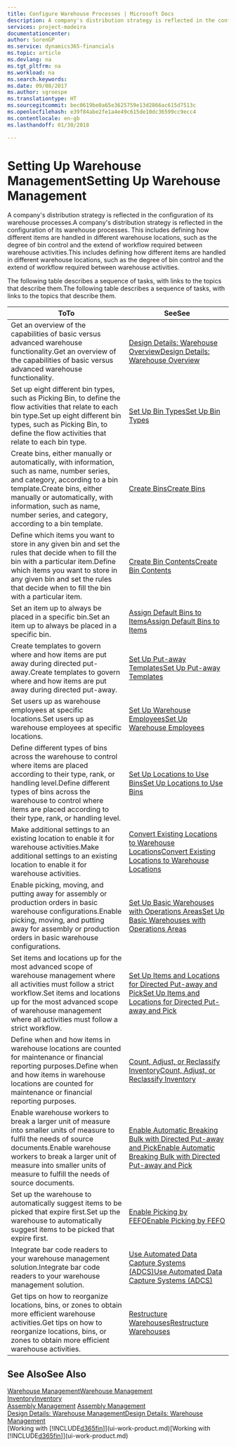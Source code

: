 ```yaml
---
title: Configure Warehouse Processes | Microsoft Docs
description: A company's distribution strategy is reflected in the configuration of its warehouse processes. This includes defining how different items are handled in different warehouse locations, such as the degree of bin control and the extend of workflow required between warehouse activities.
services: project-madeira
documentationcenter: 
author: SorenGP
ms.service: dynamics365-financials
ms.topic: article
ms.devlang: na
ms.tgt_pltfrm: na
ms.workload: na
ms.search.keywords: 
ms.date: 09/08/2017
ms.author: sgroespe
ms.translationtype: HT
ms.sourcegitcommit: bec0619be0a65e3625759e13d2866ac615d7513c
ms.openlocfilehash: e39f84abe2fe1a4e49c615de10dc36599cc9ecc4
ms.contentlocale: en-gb
ms.lasthandoff: 01/30/2018

---
```

# <a name="setting-up-warehouse-management"></a><span data-ttu-id="66dd5-104">Setting Up Warehouse Management</span><span class="sxs-lookup"><span data-stu-id="66dd5-104">Setting Up Warehouse Management</span></span>
<span data-ttu-id="66dd5-105">A company's distribution strategy is reflected in the configuration of its warehouse processes.</span><span class="sxs-lookup"><span data-stu-id="66dd5-105">A company's distribution strategy is reflected in the configuration of its warehouse processes.</span></span> <span data-ttu-id="66dd5-106">This includes defining how different items are handled in different warehouse locations, such as the degree of bin control and the extend of workflow required between warehouse activities.</span><span class="sxs-lookup"><span data-stu-id="66dd5-106">This includes defining how different items are handled in different warehouse locations, such as the degree of bin control and the extend of workflow required between warehouse activities.</span></span>  

 <span data-ttu-id="66dd5-107">The following table describes a sequence of tasks, with links to the topics that describe them.</span><span class="sxs-lookup"><span data-stu-id="66dd5-107">The following table describes a sequence of tasks, with links to the topics that describe them.</span></span>   

|<span data-ttu-id="66dd5-108">**To**</span><span class="sxs-lookup"><span data-stu-id="66dd5-108">**To**</span></span>|<span data-ttu-id="66dd5-109">**See**</span><span class="sxs-lookup"><span data-stu-id="66dd5-109">**See**</span></span>|  
|------------|-------------|  
|<span data-ttu-id="66dd5-110">Get an overview of the capabilities of basic versus advanced warehouse functionality.</span><span class="sxs-lookup"><span data-stu-id="66dd5-110">Get an overview of the capabilities of basic versus advanced warehouse functionality.</span></span>|[<span data-ttu-id="66dd5-111">Design Details: Warehouse Overview</span><span class="sxs-lookup"><span data-stu-id="66dd5-111">Design Details: Warehouse Overview</span></span>](design-details-warehouse-overview.md)|  
|<span data-ttu-id="66dd5-112">Set up eight different bin types, such as Picking Bin, to define the flow activities that relate to each bin type.</span><span class="sxs-lookup"><span data-stu-id="66dd5-112">Set up eight different bin types, such as Picking Bin, to define the flow activities that relate to each bin type.</span></span>|[<span data-ttu-id="66dd5-113">Set Up Bin Types</span><span class="sxs-lookup"><span data-stu-id="66dd5-113">Set Up Bin Types</span></span>](warehouse-how-to-set-up-bin-types.md)|  
|<span data-ttu-id="66dd5-114">Create bins, either manually or automatically, with information, such as name, number series, and category, according to a bin template.</span><span class="sxs-lookup"><span data-stu-id="66dd5-114">Create bins, either manually or automatically, with information, such as name, number series, and category, according to a bin template.</span></span>|[<span data-ttu-id="66dd5-115">Create Bins</span><span class="sxs-lookup"><span data-stu-id="66dd5-115">Create Bins</span></span>](warehouse-how-to-create-individual-bins.md)|  
|<span data-ttu-id="66dd5-116">Define which items you want to store in any given bin and set the rules that decide when to fill the bin with a particular item.</span><span class="sxs-lookup"><span data-stu-id="66dd5-116">Define which items you want to store in any given bin and set the rules that decide when to fill the bin with a particular item.</span></span>|[<span data-ttu-id="66dd5-117">Create Bin Contents</span><span class="sxs-lookup"><span data-stu-id="66dd5-117">Create Bin Contents</span></span>](warehouse-how-to-set-up-bin-contents.md)|  
|<span data-ttu-id="66dd5-118">Set an item up to always be placed in a specific bin.</span><span class="sxs-lookup"><span data-stu-id="66dd5-118">Set an item up to always be placed in a specific bin.</span></span>|[<span data-ttu-id="66dd5-119">Assign Default Bins to Items</span><span class="sxs-lookup"><span data-stu-id="66dd5-119">Assign Default Bins to Items</span></span>](warehouse-how-to-assign-default-bins-to-items.md)|
|<span data-ttu-id="66dd5-120">Create templates to govern where and how items are put away during directed put-away.</span><span class="sxs-lookup"><span data-stu-id="66dd5-120">Create templates to govern where and how items are put away during directed put-away.</span></span>|[<span data-ttu-id="66dd5-121">Set Up Put-away Templates</span><span class="sxs-lookup"><span data-stu-id="66dd5-121">Set Up Put-away Templates</span></span>](warehouse-how-to-set-up-put-away-templates.md)|
|<span data-ttu-id="66dd5-122">Set users up as warehouse employees at specific locations.</span><span class="sxs-lookup"><span data-stu-id="66dd5-122">Set users up as warehouse employees at specific locations.</span></span>|[<span data-ttu-id="66dd5-123">Set Up Warehouse Employees</span><span class="sxs-lookup"><span data-stu-id="66dd5-123">Set Up Warehouse Employees</span></span>](warehouse-how-to-set-up-warehouse-employees.md)|
|<span data-ttu-id="66dd5-124">Define different types of bins across the warehouse to control where items are placed according to their type, rank, or handling level.</span><span class="sxs-lookup"><span data-stu-id="66dd5-124">Define different types of bins across the warehouse to control where items are placed according to their type, rank, or handling level.</span></span>|[<span data-ttu-id="66dd5-125">Set Up Locations to Use Bins</span><span class="sxs-lookup"><span data-stu-id="66dd5-125">Set Up Locations to Use Bins</span></span>](warehouse-how-to-set-up-locations-to-use-bins.md)|
|<span data-ttu-id="66dd5-126">Make additional settings to an existing location to enable it for warehouse activities.</span><span class="sxs-lookup"><span data-stu-id="66dd5-126">Make additional settings to an existing location to enable it for warehouse activities.</span></span>|[<span data-ttu-id="66dd5-127">Convert Existing Locations to Warehouse Locations</span><span class="sxs-lookup"><span data-stu-id="66dd5-127">Convert Existing Locations to Warehouse Locations</span></span>](warehouse-how-to-convert-existing-locations-to-warehouse-locations.md)|
|<span data-ttu-id="66dd5-128">Enable picking, moving, and putting away for assembly or production orders in basic warehouse configurations.</span><span class="sxs-lookup"><span data-stu-id="66dd5-128">Enable picking, moving, and putting away for assembly or production orders in basic warehouse configurations.</span></span>|[<span data-ttu-id="66dd5-129">Set Up Basic Warehouses with Operations Areas</span><span class="sxs-lookup"><span data-stu-id="66dd5-129">Set Up Basic Warehouses with Operations Areas</span></span>](warehouse-how-to-set-up-basic-warehouses-with-operations-areas.md)|  
|<span data-ttu-id="66dd5-130">Set items and locations up for the most advanced scope of warehouse management where all activities must follow a strict workflow.</span><span class="sxs-lookup"><span data-stu-id="66dd5-130">Set items and locations up for the most advanced scope of warehouse management where all activities must follow a strict workflow.</span></span>|[<span data-ttu-id="66dd5-131">Set Up Items and Locations for Directed Put-away and Pick</span><span class="sxs-lookup"><span data-stu-id="66dd5-131">Set Up Items and Locations for Directed Put-away and Pick</span></span>](warehouse-how-to-set-up-items-for-directed-put-away-and-pick.md)|  
|<span data-ttu-id="66dd5-132">Define when and how items in warehouse locations are counted for maintenance or financial reporting purposes.</span><span class="sxs-lookup"><span data-stu-id="66dd5-132">Define when and how items in warehouse locations are counted for maintenance or financial reporting purposes.</span></span>|[<span data-ttu-id="66dd5-133">Count, Adjust, or Reclassify Inventory</span><span class="sxs-lookup"><span data-stu-id="66dd5-133">Count, Adjust, or Reclassify Inventory</span></span>](inventory-how-count-adjust-reclassify.md)|
|<span data-ttu-id="66dd5-134">Enable warehouse workers to break a larger unit of measure into smaller units of measure to fulfil the needs of source documents.</span><span class="sxs-lookup"><span data-stu-id="66dd5-134">Enable warehouse workers to break a larger unit of measure into smaller units of measure to fulfill the needs of source documents.</span></span>|[<span data-ttu-id="66dd5-135">Enable Automatic Breaking Bulk with Directed Put-away and Pick</span><span class="sxs-lookup"><span data-stu-id="66dd5-135">Enable Automatic Breaking Bulk with Directed Put-away and Pick</span></span>](warehouse-enable-automatic-breaking-bulk-with-directed-put-away-and-pick.md)|  
|<span data-ttu-id="66dd5-136">Set up the warehouse to automatically suggest items to be picked that expire first.</span><span class="sxs-lookup"><span data-stu-id="66dd5-136">Set up the warehouse to automatically suggest items to be picked that expire first.</span></span>|[<span data-ttu-id="66dd5-137">Enable Picking by FEFO</span><span class="sxs-lookup"><span data-stu-id="66dd5-137">Enable Picking by FEFO</span></span>](warehouse-picking-by-fefo.md)|
|<span data-ttu-id="66dd5-138">Integrate bar code readers to your warehouse management solution.</span><span class="sxs-lookup"><span data-stu-id="66dd5-138">Integrate bar code readers to your warehouse management solution.</span></span>|[<span data-ttu-id="66dd5-139">Use Automated Data Capture Systems (ADCS)</span><span class="sxs-lookup"><span data-stu-id="66dd5-139">Use Automated Data Capture Systems (ADCS)</span></span>](warehouse-use-automated-data-capture-systems-adcs.md)|  
|<span data-ttu-id="66dd5-140">Get tips on how to reorganize locations, bins, or zones to obtain more efficient warehouse activities.</span><span class="sxs-lookup"><span data-stu-id="66dd5-140">Get tips on how to reorganize locations, bins, or zones to obtain more efficient warehouse activities.</span></span>|[<span data-ttu-id="66dd5-141">Restructure Warehouses</span><span class="sxs-lookup"><span data-stu-id="66dd5-141">Restructure Warehouses</span></span>](warehouse-how-to-restructure-warehouses.md)|  

## <a name="see-also"></a><span data-ttu-id="66dd5-142">See Also</span><span class="sxs-lookup"><span data-stu-id="66dd5-142">See Also</span></span>  
[<span data-ttu-id="66dd5-143">Warehouse Management</span><span class="sxs-lookup"><span data-stu-id="66dd5-143">Warehouse Management</span></span>](warehouse-manage-warehouse.md)  
[<span data-ttu-id="66dd5-144">Inventory</span><span class="sxs-lookup"><span data-stu-id="66dd5-144">Inventory</span></span>](inventory-manage-inventory.md)  
<span data-ttu-id="66dd5-145">[Assembly Management](assembly-assemble-items.md)  </span><span class="sxs-lookup"><span data-stu-id="66dd5-145">[Assembly Management](assembly-assemble-items.md)  </span></span>  
[<span data-ttu-id="66dd5-146">Design Details: Warehouse Management</span><span class="sxs-lookup"><span data-stu-id="66dd5-146">Design Details: Warehouse Management</span></span>](design-details-warehouse-management.md)  
<span data-ttu-id="66dd5-147">[Working with [!INCLUDE[d365fin](includes/d365fin_md.md)]](ui-work-product.md)</span><span class="sxs-lookup"><span data-stu-id="66dd5-147">[Working with [!INCLUDE[d365fin](includes/d365fin_md.md)]](ui-work-product.md)</span></span>

